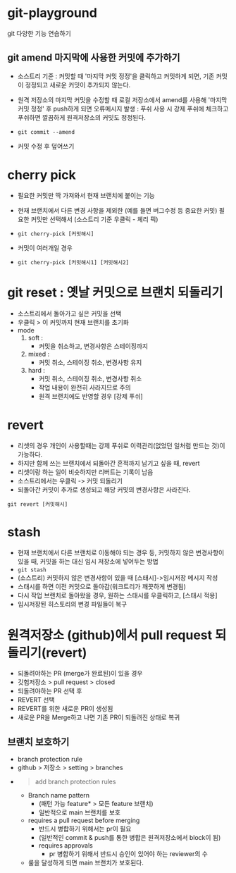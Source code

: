 # git-playground
git 다양한 기능 연습하기

## git amend 마지막에 사용한 커밋에 추가하기

- 소스트리 기준 : 커밋할 때 '마지막 커밋 정정'을 클릭하고 커밋하게 되면, 기존 커밋이 정정되고 새로운 커밋이 추가되지 않는다. 

- 원격 저장소의 마지막 커밋을 수정할 때 로컬 저장소에서 amend를 사용해 '마지막 커밋 정정' 후 push하게 되면 오류메시지 발생 :  푸쉬 사용 시 강제 푸쉬에 체크하고 푸쉬하면 깔끔하게 원격저장소의 커밋도 정정된다. 

- `git commit --amend`
- 커밋 수정 후 덮어쓰기

# cherry pick 
- 필요한 커밋만 딱 가져와서 현재 브랜치에 붙이는 기능 
- 현재 브랜치에서 다른 변경 사항을 제외한 (예를 들면 버그수정 등 중요한 커밋) 필요한 커밋만 선택해서 (소스트리 기준 우클릭 - 체리 픽)

- `git cherry-pick [커밋해시]`
- 커밋이 여러개일 경우
- `git cherry-pick [커밋해시1] [커밋해시2]`

# git reset : 옛날 커밋으로 브랜치 되돌리기
- 소스트리에서 돌아가고 싶은 커밋을 선택
- 우클릭 > 이 커밋까지 현재 브랜치를 초기화
- mode 
    1. soft : 
        - 커밋을 취소하고, 변경사항은 스테이징까지 
    2. mixed : 
        - 커밋 취소, 스테이징 취소, 변경사항 유지
    3. hard :
        - 커밋 취소, 스테이징 취소, 변경사항 취소
        - 작업 내용이 완전히 사라지므로 주의
        - 원격 브랜치에도 반영할 경우 [강제 푸쉬]

# revert
- 리셋의 경우 개인이 사용할때는 강제 푸쉬로 이력관리(없었던 일처럼 만드는 것)이 가능하다.
- 하지만 함께 쓰는 브랜치에서 되돌아간 흔적까지 남기고 싶을 때, revert 
- 리셋이랑 하는 일이 비슷하지만 리버트는 기록이 남음
- 소스트리에서는 우클릭 -> 커밋 되돌리기
- 되돌아간 커밋이 추가로 생성되고 해당 커밋의 변경사항은 사라진다. 

`git revert [커밋해시]`

# stash
- 현재 브랜치에서 다른 브랜치로 이동해야 되는 경우 등, 커밋하지 않은 변경사항이 있을 때, 커밋을 하는 대신 임시 저장소에 넣어두는 방법 
- `git stash`
- (소스트리) 커밋하지 않은 변경사항이 있을 때 [스태시]->임시저장 메시지 작성
- 스태시를 하면 이전 커밋으로 돌아감(워크트리가 깨끗하게 변경됨)
- 다시 작업 브랜치로 돌아왔을 경우, 원하는 스태시를 우클릭하고, [스태시 적용]
- 임시저장된 히스토리의 변경 파일들이 복구



# 원격저장소 (github)에서 pull request 되돌리기(revert)
- 되돌려야하는 PR (merge가 완료된)이 있을 경우
- 깃헙저장소 > pull request > closed 
- 되돌려야하는 PR 선택 후 
- REVERT 선택
- REVERT를 위한 새로운 PR이 생성됨
- 새로운 PR을 Merge하고 나면 기존 PR이 되돌려진 상태로 복귀


## 브랜치 보호하기
- branch protection rule
- github > 저장소 > setting > branches
- > add branch protection rules 
    - Branch name pattern
        - (패턴 가능 feature* > 모든 feature 브랜치)
        - 일반적으로 main 브랜치를 보호
    - requires a pull request before merging
        - 반드시 병합하기 위해서는 pr이 필요
        - (일반적인 commit & push를 통한 병합은 원격저장소에서 block이 됨)
        - requires approvals
            * pr 병합하기 위해서 반드시 승인이 있어야 하는 reviewer의 수
    - 룰을 달성하게 되면 main 브랜치가 보호된다. 
    